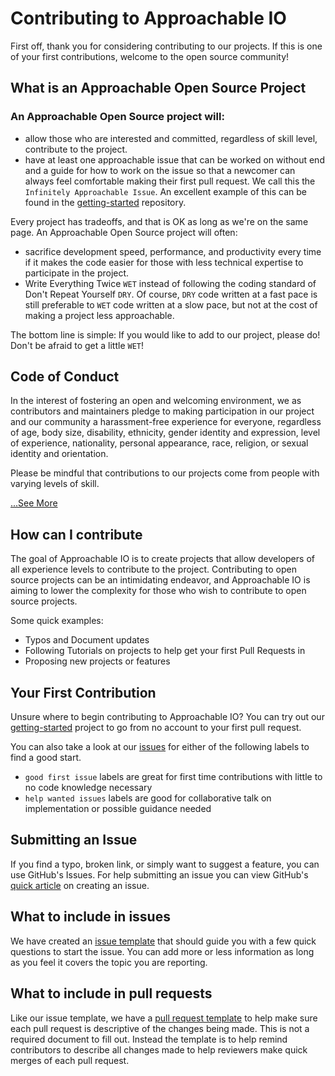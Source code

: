 # Contributing to Approachable IO

First off, thank you for considering contributing to our projects.  If this is one of your first contributions, welcome to the open source community!

## What is an Approachable Open Source Project
### An Approachable Open Source project will:

- allow those who are interested and committed, regardless of skill level, contribute to the project.
- have at least one approachable issue that can be worked on without end and a guide for how to work on the issue so that a newcomer can always feel comfortable making their first pull request. We call this the `Infinitely Approachable Issue`. An excellent example of this can be found in the [getting-started](https://github.com/approachable-io/getting-started#getting-started) repository.

Every project has tradeoffs, and that is OK as long as we're on the same page. An Approachable Open Source project will often:

- sacrifice development speed, performance, and productivity every time if it makes the code easier for those with less technical expertise to participate in the project.
- Write Everything Twice `WET` instead of following the coding standard of Don't Repeat Yourself `DRY`.
Of course, `DRY` code written at a fast pace is still preferable to `WET` code written at a slow pace, but not at the cost of making a project less approachable. 

The bottom line is simple: If you would like to add to our project, please do!  Don't be afraid to get a little `WET`!

## Code of Conduct
In the interest of fostering an open and welcoming environment, we as contributors and maintainers pledge to making participation in our project and our community a harassment-free experience for everyone, regardless of age, body size, disability, ethnicity, gender identity and expression, level of experience, nationality, personal appearance, race, religion, or sexual identity and orientation.

Please be mindful that contributions to our projects come from people with varying levels of skill.

[...See More](../code_of_conduct.md)

## How can I contribute
The goal of Approachable IO is to create projects that allow developers of all experience levels to contribute to the project. Contributing to open source projects can be an intimidating endeavor, and Approachable IO is aiming to lower the complexity for those who wish to contribute to open source projects.

Some quick examples:
- Typos and Document updates
- Following Tutorials on projects to help get your first Pull Requests in
- Proposing new projects or features

## Your First Contribution

Unsure where to begin contributing to Approachable IO? You can try out our [getting-started](https://github.com/approachable-io/getting-started#getting-started) project to go from no account to your first pull request.

You can also take a look at our [issues](https://github.com/approachable-io/software-interview-prep) for either of the following labels to find a good start.

- `good first issue` labels are great for first time contributions with little to no code knowledge necessary
- `help wanted issues` labels are good for collaborative talk on implementation or possible guidance needed 

## Submitting an Issue

If you find a typo, broken link, or simply want to suggest a feature, you can use GitHub's Issues. For help submitting an issue you can view GitHub's [quick article](https://help.github.com/articles/creating-an-issue/) on creating an issue.

## What to include in issues
We have created an [issue template](../docs/issue_template.md) that should guide you with a few quick questions to start the issue.  You can add more or less information as long as you feel it covers the topic you are reporting.

## What to include in pull requests
Like our issue template, we have a [pull request template](../docs/pull_request_template.md) to help make sure each pull request is descriptive of the changes being made.  This is not a required document to fill out.  Instead the template is to help remind contributors to describe all changes made to help reviewers make quick merges of each pull request.

